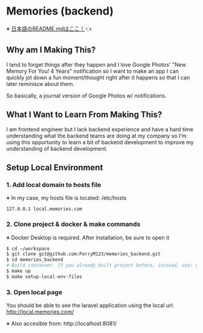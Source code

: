 # Memories (backend)

※ [日本語のREADME.mdはここ！](./../README.md)👈

## Why am I Making This?
I tend to forget things after they happen and I love Google Photos' "New Memory For You! 4 Years" notification so I want to make an app I can quickly jot down a fun moment/thought right after it happens so that I can later reminisce about them.

So basically, a journal version of Google Photos w/ notifications.

## What I Want to Learn From Making This?

I am frontend engineer but I lack backend experience and have a hard time understanding what the backend teams are doing at my company so I'm using this oppurtunity to learn a bit of backend development to improve my understanding of backend development.

## Setup Local Environment

### 1. Add local domain to hosts file

※ In my case, my hosts file is located: /etc/hosts

```
127.0.0.1 local.memories.com
```

### 2. Clone project & docker & make commands

※ Docker Desktop is required. After installation, be sure to open it

```sh
$ cd ~/workspace
$ git clone git@github.com:PerryM123/memories_backend.git
$ cd memories_backend
# Build container. If you already built project before, instead, use: $ make up-with-build 
$ make up
$ make setup-local-env-files
```

### 3. Open local page

You should be able to see the laravel application using the local url: http://local.memories.com/

※ Also accesible from: http://localhost:8081/